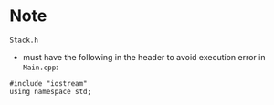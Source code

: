 # Note
`Stack.h`
- must have the following in the header to avoid execution error in `Main.cpp`:

```
#include "iostream"
using namespace std;
```